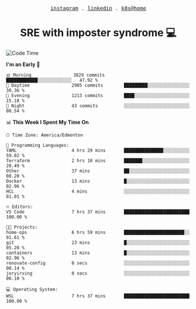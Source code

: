 <p align="center">
  <samp>
    <a href="https://www.instagram.com/lildrunkensmurf/">instagram</a> .
    <a href="https://www.linkedin.com/in/joryirving/">linkedin</a> .
    <a href="https://github.com/joryirving/home-ops">k8s@home</a>
  </samp>
</p>

<h1 align="center">
  SRE with imposter syndrome 💻
</h1>

<!--START_SECTION:waka-->
![Code Time](http://img.shields.io/badge/Code%20Time-218%20hrs%2055%20mins-blue)

**I'm an Early 🐤** 

```text
🌞 Morning                3829 commits        ████████████░░░░░░░░░░░░░   47.92 % 
🌆 Daytime                2905 commits        █████████░░░░░░░░░░░░░░░░   36.36 % 
🌃 Evening                1213 commits        ████░░░░░░░░░░░░░░░░░░░░░   15.18 % 
🌙 Night                  43 commits          ░░░░░░░░░░░░░░░░░░░░░░░░░   00.54 % 
```


📊 **This Week I Spent My Time On** 

```text
🕑︎ Time Zone: America/Edmonton

💬 Programming Languages: 
YAML                     4 hrs 29 mins       ███████████████░░░░░░░░░░   59.02 % 
Terraform                2 hrs 10 mins       ███████░░░░░░░░░░░░░░░░░░   28.49 % 
Other                    37 mins             ██░░░░░░░░░░░░░░░░░░░░░░░   08.20 % 
Docker                   13 mins             █░░░░░░░░░░░░░░░░░░░░░░░░   02.96 % 
HCL                      4 mins              ░░░░░░░░░░░░░░░░░░░░░░░░░   01.01 % 

🔥 Editors: 
VS Code                  7 hrs 37 mins       █████████████████████████   100.00 % 

🐱‍💻 Projects: 
home-ops                 6 hrs 59 mins       ███████████████████████░░   91.61 % 
git                      23 mins             █░░░░░░░░░░░░░░░░░░░░░░░░   05.20 % 
containers               13 mins             █░░░░░░░░░░░░░░░░░░░░░░░░   02.96 % 
renovate-config          0 secs              ░░░░░░░░░░░░░░░░░░░░░░░░░   00.14 % 
joryirving               0 secs              ░░░░░░░░░░░░░░░░░░░░░░░░░   00.10 % 

💻 Operating System: 
WSL                      7 hrs 37 mins       █████████████████████████   100.00 % 
```


<!--END_SECTION:waka-->
